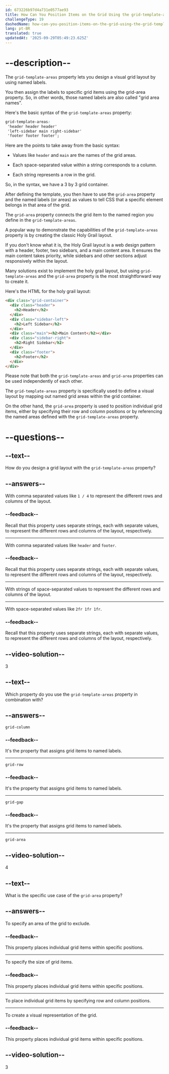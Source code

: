 ```yaml
---
id: 673226b97d4a731e0577ae93
title: How Can You Position Items on the Grid Using the grid-template-areas Property?
challengeType: 19
dashedName: how-can-you-position-items-on-the-grid-using-the-grid-template-areas-property
lang: pt-BR
translated: true
updatedAt: '2025-09-29T05:49:23.625Z'
---
```


# --description--

The `grid-template-areas` property lets you design a visual grid layout by using named labels.

You then assign the labels to specific grid items using the grid-area property. So, in other words, those named labels are also called "grid area names".

Here's the basic syntax of the `grid-template-areas` property:

```css
grid-template-areas:
 'header header header'
 'left-sidebar main right-sidebar'
 'footer footer footer';
```

Here are the points to take away from the basic syntax:

- Values like `header` and `main` are the names of the grid areas.

- Each space-separated value within a string corresponds to a column.

- Each string represents a row in the grid.

So, in the syntax, we have a 3 by 3 grid container.

After defining the template, you then have to use the `grid-area` property and the named labels (or areas) as values to tell CSS that a specific element belongs in that area of the grid.

The `grid-area` property connects the grid item to the named region you define in the `grid-template-areas`.

A popular way to demonstrate the capabilities of the `grid-template-areas` property is by creating the classic Holy Grail layout.

If you don't know what it is, the Holy Grail layout is a web design pattern with a header, footer, two sidebars, and a main content area. It ensures the main content takes priority, while sidebars and other sections adjust responsively within the layout.

Many solutions exist to implement the holy grail layout, but using `grid-template-areas` and the `grid-area` property is the most straightforward way to create it.

Here's the HTML for the holy grail layout:

```html
<div class="grid-container">
  <div class="header">
    <h2>Header</h2>
  </div>
  <div class="sidebar-left">
    <h2>Left Sidebar</h2>
  </div>
  <div class="main"><h2>Main Content</h2></div>
  <div class="sidebar-right">
    <h2>Right Sidebar</h2>
  </div>
  <div class="footer">
    <h2>Footer</h2>
  </div>
</div>
```

Please note that both the `grid-template-areas` and `grid-area` properties can be used independently of each other.

The `grid-template-areas` property is specifically used to define a visual layout by mapping out named grid areas within the grid container.

On the other hand, the `grid-area` property is used to position individual grid items, either by specifying their row and column positions or by referencing the named areas defined with the `grid-template-areas` property.

# --questions--

## --text--

How do you design a grid layout with the `grid-template-areas` property?

## --answers--

With comma separated values like `1 / 4` to represent the different rows and columns of the layout.

### --feedback--

Recall that this property uses separate strings, each with separate values, to represent the different rows and columns of the layout, respectively.

---

With comma separated values like `header` and `footer`.

### --feedback--

Recall that this property uses separate strings, each with separate values, to represent the different rows and columns of the layout, respectively.

---

With strings of space-separated values to represent the different rows and columns of the layout.

---

With space-separated values like `2fr 1fr 1fr`.

### --feedback--

Recall that this property uses separate strings, each with separate values, to represent the different rows and columns of the layout, respectively.

## --video-solution--

3

## --text--

Which property do you use the `grid-template-areas` property in combination with?

## --answers--

`grid-column`

### --feedback--

It's the property that assigns grid items to named labels.

---

`grid-row`

### --feedback--

It's the property that assigns grid items to named labels.

---

`grid-gap`

### --feedback--

It's the property that assigns grid items to named labels.

---

`grid-area`

## --video-solution--

4

## --text--

What is the specific use case of the `grid-area` property?

## --answers--

To specify an area of the grid to exclude.

### --feedback--

This property places individual grid items within specific positions.

---

To specify the size of grid items.

### --feedback--

This property places individual grid items within specific positions.

---

To place individual grid items by specifying row and column positions.

---

To create a visual representation of the grid.

### --feedback--

This property places individual grid items within specific positions.

## --video-solution--

3
